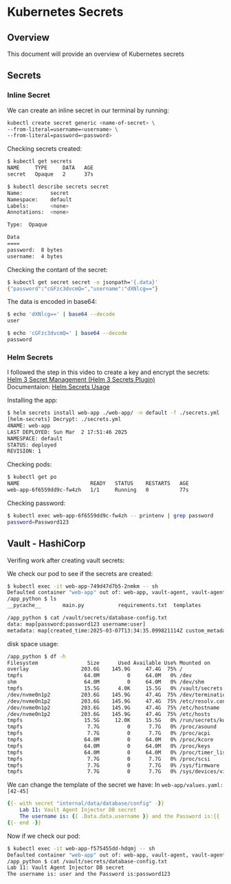 # Kubernetes Secrets

## Overview

This document will provide an overview of Kubernetes secrets

## Secrets

### Inline Secret

We can create an inline secret in our terminal by running:

```bash
kubectl create secret generic <name-of-secret> \
--from-literal=username=<username> \
--from-literal=password=<password>
```

Checking secrets created:

```bash
$ kubectl get secrets
NAME     TYPE     DATA   AGE
secret   Opaque   2      37s
```

```bash
$ kubectl describe secrets secret
Name:         secret
Namespace:    default
Labels:       <none>
Annotations:  <none>

Type:  Opaque

Data
====
password:  8 bytes
username:  4 bytes
```

Checking the contant of the secret:

```bash
$ kubectl get secret secret -o jsonpath='{.data}'
{"password":"cGFzc3dvcmQ=","username":"dXNlcg=="}
```

The data is encoded in base64:

```bash
$ echo 'dXNlcg==' | base64 --decode
user
```

```bash
$ echo 'cGFzc3dvcmQ=' | base64 --decode
password
```

### Helm Secrets

I followed the step in this video to create a key and encrypt the secrets:\
[Helm 3 Secret Management (Helm 3 Secrets Plugin)](https://www.youtube.com/watch?v=hRSlKRvYe1A)\
Documentaion:
[Helm Secrets Usage](https://github.com/jkroepke/helm-secrets/wiki/Usage)

Installing the app:

```bash
$ helm secrets install web-app ./web-app/ -n default -f ./secrets.yml
[helm-secrets] Decrypt: ./secrets.yml
4NAME: web-app
LAST DEPLOYED: Sun Mar  2 17:51:46 2025
NAMESPACE: default
STATUS: deployed
REVISION: 1
```

Checking pods:

```bash
$ kubectl get po
NAME                       READY   STATUS    RESTARTS   AGE
web-app-6f6559dd9c-fw4zh   1/1     Running   0          77s
```

Checking password:

```bash
$ kubectl exec web-app-6f6559dd9c-fw4zh -- printenv | grep password
password=Password123
```

## Vault - HashiCorp

Verifing work after creating vault secrets:

We check our pod to see if the secrets are created:

```bash
$ kubectl exec -it web-app-749d47d7b5-2nmkm -- sh
Defaulted container "web-app" out of: web-app, vault-agent, vault-agent-init (init)
/app_python $ ls
__pycache__       main.py           requirements.txt  templates
```

```bash
/app_python $ cat /vault/secrets/database-config.txt 
data: map[password:password123 username:user]
metadata: map[created_time:2025-03-07T13:34:35.099821114Z custom_metadata:<nil> deletion_time: destroyed:false version:1]
```

disk space usage:

```bash
/app_python $ df -h
Filesystem                Size      Used Available Use% Mounted on
overlay                 203.6G    145.9G     47.4G  75% /
tmpfs                    64.0M         0     64.0M   0% /dev
shm                      64.0M         0     64.0M   0% /dev/shm
tmpfs                    15.5G      4.0K     15.5G   0% /vault/secrets
/dev/nvme0n1p2          203.6G    145.9G     47.4G  75% /dev/termination-log
/dev/nvme0n1p2          203.6G    145.9G     47.4G  75% /etc/resolv.conf
/dev/nvme0n1p2          203.6G    145.9G     47.4G  75% /etc/hostname
/dev/nvme0n1p2          203.6G    145.9G     47.4G  75% /etc/hosts
tmpfs                    15.5G     12.0K     15.5G   0% /run/secrets/kubernetes.io/serviceaccount
tmpfs                     7.7G         0      7.7G   0% /proc/asound
tmpfs                     7.7G         0      7.7G   0% /proc/acpi
tmpfs                    64.0M         0     64.0M   0% /proc/kcore
tmpfs                    64.0M         0     64.0M   0% /proc/keys
tmpfs                    64.0M         0     64.0M   0% /proc/timer_list
tmpfs                     7.7G         0      7.7G   0% /proc/scsi
tmpfs                     7.7G         0      7.7G   0% /sys/firmware
tmpfs                     7.7G         0      7.7G   0% /sys/devices/virtual/powercap
```

We can change the template of the secret we have:
In `web-app/values.yaml:[42-45]`

```yaml
{{- with secret "internal/data/database/config" -}}
    Lab 11: Vault Agent Injector DB secret
    The username is: {{ .Data.data.username }} and the Password is:{{ .Data.data.password }}
{{- end -}}
```

Now if we check our pod:

```bash
$ kubectl exec -it web-app-f575455dd-hdqmj -- sh
Defaulted container "web-app" out of: web-app, vault-agent, vault-agent-init (init)
/app_python $ cat /vault/secrets/database-config.txt 
Lab 11: Vault Agent Injector DB secret
The username is: user and the Password is:password123
```

